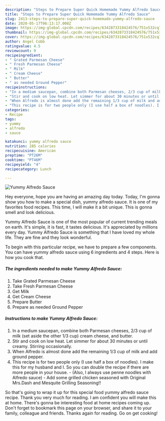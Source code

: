 ```yaml
---
description: "Steps to Prepare Super Quick Homemade Yummy Alfredo Sauce"
title: "Steps to Prepare Super Quick Homemade Yummy Alfredo Sauce"
slug: 2413-steps-to-prepare-super-quick-homemade-yummy-alfredo-sauce
date: 2020-05-17T06:13:17.008Z
image: https://img-global.cpcdn.com/recipes/6342873318424576/751x532cq70/yummy-alfredo-sauce-recipe-main-photo.jpg
thumbnail: https://img-global.cpcdn.com/recipes/6342873318424576/751x532cq70/yummy-alfredo-sauce-recipe-main-photo.jpg
cover: https://img-global.cpcdn.com/recipes/6342873318424576/751x532cq70/yummy-alfredo-sauce-recipe-main-photo.jpg
author: Angel Cobb
ratingvalue: 4.5
reviewcount: 9
recipeingredient:
- " Grated Parmesan Cheese"
- " Fresh Parmesan Cheese"
- " Milk"
- " Cream Cheese"
- " Butter"
- " as needed Ground Pepper"
recipeinstructions:
- "In a medium saucepan, combine both Parmesan cheeses, 2/3 cup of milk (set aside the other 1/3 cup) cream cheese, and butter."
- "Stir and cook on low heat. Let simmer for about 30 minutes or until creamy. Stirring occasionally."
- "When Alfredo is almost done add the remaining 1/3 cup of milk and add ground pepper."
- "This recipe is for two people only (I use half a box of noodles). I make this for my husband and I. So you can double the recipe if there are more people in your house.  (Also, I always use penne noodles with Alfredo sauce) Add some grilled chicken seasoned with Original Mrs.Dash and Mesquite Grilling Seasoning!!"
categories:
- Recipe
tags:
- yummy
- alfredo
- sauce

katakunci: yummy alfredo sauce 
nutrition: 285 calories
recipecuisine: American
preptime: "PT26M"
cooktime: "PT46M"
recipeyield: "4"
recipecategory: Lunch

---
```



![Yummy Alfredo Sauce](https://img-global.cpcdn.com/recipes/6342873318424576/751x532cq70/yummy-alfredo-sauce-recipe-main-photo.jpg)

Hey everyone, hope you are having an amazing day today. Today, I'm gonna show you how to make a special dish, yummy alfredo sauce. It is one of my favorites food recipes. This time, I will make it a bit unique. This is gonna smell and look delicious.



Yummy Alfredo Sauce is one of the most popular of current trending meals on earth. It's simple, it is fast, it tastes delicious. It's appreciated by millions every day. Yummy Alfredo Sauce is something that I have loved my whole life. They are fine and they look wonderful.


To begin with this particular recipe, we have to prepare a few components. You can have yummy alfredo sauce using 6 ingredients and 4 steps. Here is how you cook that.

<!--inarticleads1-->

##### The ingredients needed to make Yummy Alfredo Sauce:

1. Take  Grated Parmesan Cheese
1. Take  Fresh Parmesan Cheese
1. Get  Milk
1. Get  Cream Cheese
1. Prepare  Butter
1. Prepare  as needed Ground Pepper




<!--inarticleads2-->

##### Instructions to make Yummy Alfredo Sauce:

1. In a medium saucepan, combine both Parmesan cheeses, 2/3 cup of milk (set aside the other 1/3 cup) cream cheese, and butter.
1. Stir and cook on low heat. Let simmer for about 30 minutes or until creamy. Stirring occasionally.
1. When Alfredo is almost done add the remaining 1/3 cup of milk and add ground pepper.
1. This recipe is for two people only (I use half a box of noodles). I make this for my husband and I. So you can double the recipe if there are more people in your house.  - (Also, I always use penne noodles with Alfredo sauce) - Add some grilled chicken seasoned with Original Mrs.Dash and Mesquite Grilling Seasoning!!




So that's going to wrap it up for this special food yummy alfredo sauce recipe. Thank you very much for reading. I am confident you will make this at home. There's gonna be interesting food at home recipes coming up. Don't forget to bookmark this page on your browser, and share it to your family, colleague and friends. Thanks again for reading. Go on get cooking!
